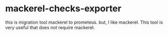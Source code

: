 # mackerel-checks-exporter

this is migration tool mackerel to prometeus.
but, I like mackerel.
This tool is very useful that does not require mackerel.

